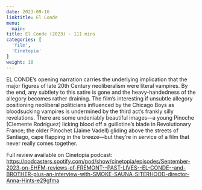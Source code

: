 ```yaml
---
date: 2023-09-16
linktitle: El Conde
menu:
  main:
title: El Conde (2023) - 111 mins
categories: [
  'film',
  'Cinetopia'
]
weight: 10
---
```


EL CONDE’s opening narration carries the underlying implication that the major figures of late 20th Century neoliberalism were literal vampires. By the end, any subtlety to this satire is gone and the heavy-handedness of the allegory becomes rather draining. The film’s interesting if unsubtle allegory positioning neoliberal politicians influenced by the Chicago Boys as bloodsucking vampires is undermined by the third act’s frankly silly revelations. There are some undeniably beautiful images—a young Pinoche (Clemente Rodríguez) licking blood off a guillotine’s blade in Revolutionary France; the older Pinochet (Jaime Vadell) gliding above the streets of Santiago, cape flapping in the breeze—but they’re in service of a film that never really comes together.

Full review available on Cinetopia podcast: https://podcasters.spotify.com/pod/show/cinetopia/episodes/September-2023-on-EHFM-reviews-of-FREMONT--PAST-LIVES--EL-CONDE--and-BROTHER-plus-an-interview-with-SMOKE-SAUNA-SITERHOOD-director-Anna-Hints-e29gfma